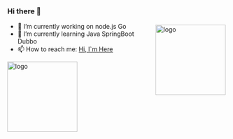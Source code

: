### Hi there 👋

<img src="https://github-readme-stats.vercel.app/api?username=nextzeus&show_icons=true" alt="logo" height="160" align="right" style="margin: 5px; margin-bottom: 20px;" />


- 🔭 I’m currently working on node.js Go
- 🌱 I’m currently learning Java SpringBoot Dubbo
- 📫 How to reach me: [Hi, I`m Here](nextzeus.github.io)


<img src="https://github-profile-trophy.vercel.app/?username=nextzeus&theme=flat&column=7" alt="logo" height="160" align="center" style="margin: auto; margin-bottom: 20px;" />
